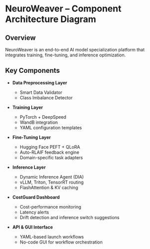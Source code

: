 
# NeuroWeaver – Component Architecture Diagram

## Overview
NeuroWeaver is an end-to-end AI model specialization platform that integrates training, fine-tuning, and inference optimization.

## Key Components
- **Data Preprocessing Layer**
  - Smart Data Validator
  - Class Imbalance Detector

- **Training Layer**
  - PyTorch + DeepSpeed
  - WandB integration
  - YAML configuration templates

- **Fine-Tuning Layer**
  - Hugging Face PEFT + QLoRA
  - Auto-RLAIF feedback engine
  - Domain-specific task adapters

- **Inference Layer**
  - Dynamic Inference Agent (DIA)
  - vLLM, Triton, TensorRT routing
  - FlashAttention & KV caching

- **CostGuard Dashboard**
  - Cost-performance monitoring
  - Latency alerts
  - Drift detection and inference switch suggestions

- **API & GUI Interface**
  - YAML-based launch workflows
  - No-code GUI for workflow orchestration
